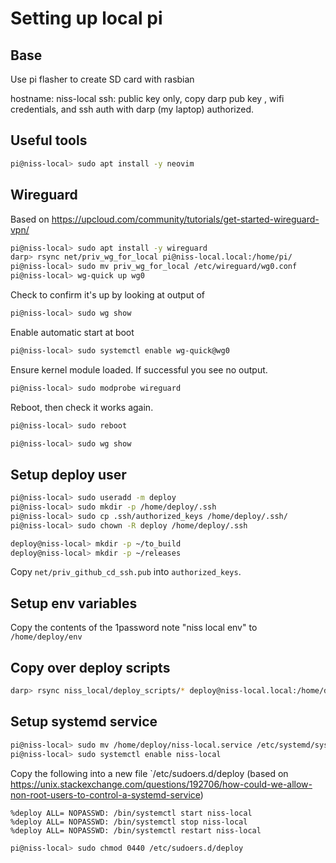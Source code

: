 # Setting up local pi

## Base

Use pi flasher to create SD card with rasbian

hostname: niss-local
ssh: public key only, copy darp pub key
, wifi credentials, and ssh auth
with darp (my laptop) authorized.

## Useful tools

```bash
pi@niss-local> sudo apt install -y neovim
```

## Wireguard

Based on <https://upcloud.com/community/tutorials/get-started-wireguard-vpn/>

```bash
pi@niss-local> sudo apt install -y wireguard
darp> rsync net/priv_wg_for_local pi@niss-local.local:/home/pi/
pi@niss-local> sudo mv priv_wg_for_local /etc/wireguard/wg0.conf
pi@niss-local> wg-quick up wg0
```

Check to confirm it's up by looking at output of

```bash
pi@niss-local> sudo wg show
```

Enable automatic start at boot

```bash
pi@niss-local> sudo systemctl enable wg-quick@wg0
```

Ensure kernel module loaded. If successful you see no output.

```bash
pi@niss-local> sudo modprobe wireguard
```

Reboot, then check it works again.

```bash
pi@niss-local> sudo reboot
```

```bash
pi@niss-local> sudo wg show
```

## Setup deploy user

```bash
pi@niss-local> sudo useradd -m deploy
pi@niss-local> sudo mkdir -p /home/deploy/.ssh
pi@niss-local> sudo cp .ssh/authorized_keys /home/deploy/.ssh/
pi@niss-local> sudo chown -R deploy /home/deploy/.ssh
```

```bash
deploy@niss-local> mkdir -p ~/to_build
deploy@niss-local> mkdir -p ~/releases
```

Copy `net/priv_github_cd_ssh.pub` into `authorized_keys`.

## Setup env variables

Copy the contents of the 1password note "niss local env" to `/home/deploy/env`

## Copy over deploy scripts

```bash
darp> rsync niss_local/deploy_scripts/* deploy@niss-local.local:/home/deploy/
```

## Setup systemd service

```bash
pi@niss-local> sudo mv /home/deploy/niss-local.service /etc/systemd/system/
pi@niss-local> sudo systemctl enable niss-local
```

Copy the following into a new file `/etc/sudoers.d/deploy
(based on <https://unix.stackexchange.com/questions/192706/how-could-we-allow-non-root-users-to-control-a-systemd-service>)

```text
%deploy ALL= NOPASSWD: /bin/systemctl start niss-local
%deploy ALL= NOPASSWD: /bin/systemctl stop niss-local
%deploy ALL= NOPASSWD: /bin/systemctl restart niss-local
```

```bash
pi@niss-local> sudo chmod 0440 /etc/sudoers.d/deploy
```
